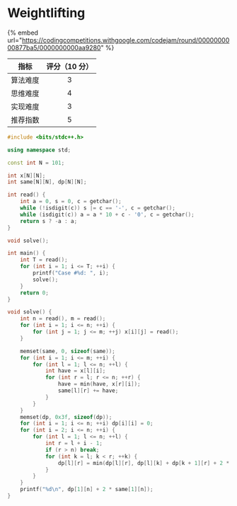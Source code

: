 # Weightlifting

{% embed url="https://codingcompetitions.withgoogle.com/codejam/round/0000000000877ba5/0000000000aa9280" %}

|  指标  | 评分（10 分） |
| :--: | :------: |
| 算法难度 |     3    |
| 思维难度 |     4    |
| 实现难度 |     3    |
| 推荐指数 |     5    |



```cpp
#include <bits/stdc++.h>

using namespace std;

const int N = 101;

int x[N][N];
int same[N][N], dp[N][N];

int read() {
	int a = 0, s = 0, c = getchar();
	while (!isdigit(c)) s |= c == '-', c = getchar();
	while (isdigit(c)) a = a * 10 + c - '0', c = getchar();
	return s ? -a : a;
}

void solve();

int main() {
	int T = read();
	for (int i = 1; i <= T; ++i) {
		printf("Case #%d: ", i);
		solve();
	}
	return 0;
}

void solve() {
	int n = read(), m = read();
	for (int i = 1; i <= n; ++i) {
		for (int j = 1; j <= m; ++j) x[i][j] = read();
	}

	memset(same, 0, sizeof(same));
	for (int i = 1; i <= m; ++i) {
		for (int l = 1; l <= n; ++l) {
			int have = x[l][i];
			for (int r = l; r <= n; ++r) {
				have = min(have, x[r][i]);
				same[l][r] += have;
			}
		}
	}
	memset(dp, 0x3f, sizeof(dp));
	for (int i = 1; i <= n; ++i) dp[i][i] = 0;
	for (int i = 2; i <= n; ++i) {
		for (int l = 1; l <= n; ++l) {
			int r = l + i - 1;
			if (r > n) break;
			for (int k = l; k < r; ++k) {
				dp[l][r] = min(dp[l][r], dp[l][k] + dp[k + 1][r] + 2 * (same[l][k] + same[k + 1][r] - 2 * same[l][r]));
			}
		}
	}
	printf("%d\n", dp[1][n] + 2 * same[1][n]);
}

```
